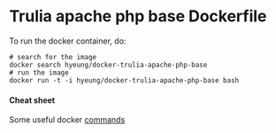 # Trulia apache php base Dockerfile
To run the docker container, do:

```
# search for the image
docker search hyeung/docker-trulia-apache-php-base
# run the image
docker run -t -i hyeung/docker-trulia-apache-php-base bash
```

#### Cheat sheet

 Some useful docker [commands](https://gist.github.com/wsargent/7049221)
